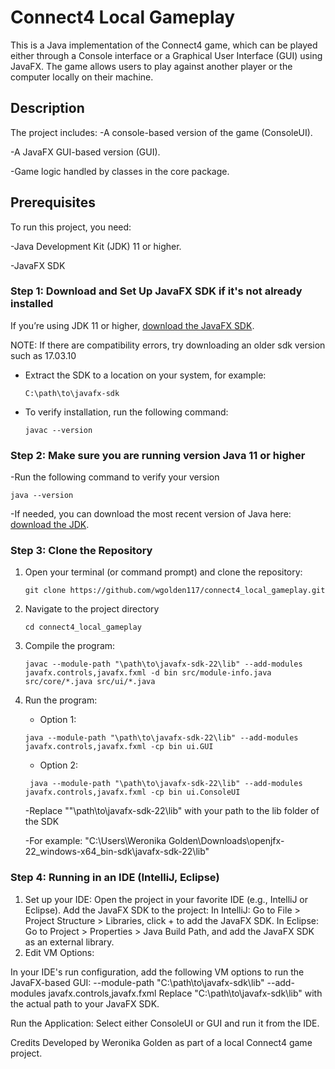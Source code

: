# Connect4 Local Gameplay
This is a Java implementation of the Connect4 game, which can be played either through a Console interface or a Graphical User Interface (GUI) using JavaFX. 
The game allows users to play against another player or the computer locally on their machine.

## Description
The project includes:
-A console-based version of the game (ConsoleUI).

-A JavaFX GUI-based version (GUI).

-Game logic handled by classes in the core package.

## Prerequisites
To run this project, you need:

-Java Development Kit (JDK) 11 or higher.

-JavaFX SDK

### Step 1: Download and Set Up JavaFX SDK if it's not already installed

If you’re using JDK 11 or higher, [download the JavaFX SDK](https://gluonhq.com/products/javafx/).

NOTE: If there are compatibility errors, try downloading an older sdk version such as 17.03.10

- Extract the SDK to a location on your system, for example:
    ```
    C:\path\to\javafx-sdk
    ```
- To verify installation, run the following command:
  ```
  javac --version
  ```
### Step 2: Make sure you are running version Java 11 or higher

-Run the following command to verify your version
```
java --version
```
-If needed, you can download the most recent version of Java here: [download the JDK](https://www.oracle.com/java/technologies/downloads/#jdk23-linux).

### Step 3: Clone the Repository
1. Open your terminal (or command prompt) and clone the repository:
   ```
   git clone https://github.com/wgolden117/connect4_local_gameplay.git
   ```
2. Navigate to the project directory
   ```
   cd connect4_local_gameplay
   ```
3. Compile the program:
   ```
   javac --module-path "\path\to\javafx-sdk-22\lib" --add-modules javafx.controls,javafx.fxml -d bin src/module-info.java src/core/*.java src/ui/*.java
   ```

4. Run the program:
   - Option 1:
    ```
    java --module-path "\path\to\javafx-sdk-22\lib" --add-modules javafx.controls,javafx.fxml -cp bin ui.GUI
    ```

   - Option 2:
    ```
     java --module-path "\path\to\javafx-sdk-22\lib" --add-modules javafx.controls,javafx.fxml -cp bin ui.ConsoleUI
    ```

   -Replace ""\path\to\javafx-sdk-22\lib" with your path to the lib folder of the SDK
   
   -For example: "C:\Users\Weronika Golden\Downloads\openjfx-22_windows-x64_bin-sdk\javafx-sdk-22\lib"

### Step 4: Running in an IDE (IntelliJ, Eclipse)
1. Set up your IDE:
Open the project in your favorite IDE (e.g., IntelliJ or Eclipse).
Add the JavaFX SDK to the project:
In IntelliJ: Go to File > Project Structure > Libraries, click + to add the JavaFX SDK.
In Eclipse: Go to Project > Properties > Java Build Path, and add the JavaFX SDK as an external library.
2. Edit VM Options:

In your IDE's run configuration, add the following VM options to run the JavaFX-based GUI:
--module-path "C:\path\to\javafx-sdk\lib" --add-modules javafx.controls,javafx.fxml
Replace "C:\path\to\javafx-sdk\lib" with the actual path to your JavaFX SDK.

Run the Application:
Select either ConsoleUI or GUI and run it from the IDE.

Credits
Developed by Weronika Golden as part of a local Connect4 game project.
